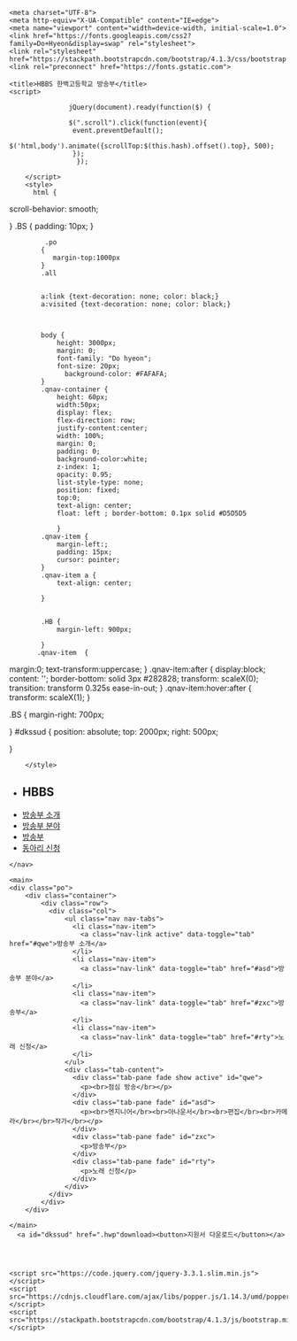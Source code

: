 <!DOCTYPE html>
<html lang="en">
<head>

    <meta charset="UTF-8">
    <meta http-equiv="X-UA-Compatible" content="IE=edge">
    <meta name="viewport" content="width=device-width, initial-scale=1.0">
    <link href="https://fonts.googleapis.com/css2?family=Do+Hyeon&display=swap" rel="stylesheet">
    <link rel="stylesheet" href="https://stackpath.bootstrapcdn.com/bootstrap/4.1.3/css/bootstrap.min.css">
    <link rel="preconnect" href="https://fonts.gstatic.com">

    <title>HBBS 한백고등학교 방송부</title>
    <script>

                   jQuery(document).ready(function($) {

                   $(".scroll").click(function(event){
                    event.preventDefault();
                   $('html,body').animate({scrollTop:$(this.hash).offset().top}, 500);
                    });
                     });

</script>



</script>



        </script>
        <style>
          html {
  scroll-behavior: smooth;

}
         .BS {
                padding: 10px;
            }


             .po
            {
               margin-top:1000px
            }
            .all


            a:link {text-decoration: none; color: black;}
            a:visited {text-decoration: none; color: black;}



            body {
                height: 3000px;
                margin: 0;
                font-family: "Do hyeon";
                font-size: 20px;
                  background-color: #FAFAFA;
            }
            .qnav-container {
                height: 60px;
                width:50px;
                display: flex;
                flex-direction: row;
                justify-content:center;
                width: 100%;
                margin: 0;
                padding: 0;
                background-color:white;
                z-index: 1;
                opacity: 0.95;
                list-style-type: none;
                position: fixed;
                top:0;
                text-align: center;
                float: left ; border-bottom: 0.1px solid #D5D5D5

                }
            .qnav-item {
                margin-left:;
                padding: 15px;
                cursor: pointer;
            }
            .qnav-item a {
                text-align: center;

            }


            .HB {
                margin-left: 900px;

            }
           .qnav-item  {

  margin:0;
  text-transform:uppercase; }
.qnav-item:after {
  display:block;
  content: '';
  border-bottom: solid 3px #282828;
  transform: scaleX(0);
  transition: transform 0.325s ease-in-out;
}
.qnav-item:hover:after { transform: scaleX(1); }

.BS { margin-right: 700px;

}
#dkssud { position: absolute;
  top: 2000px;
  right: 500px;


}



        </style>

</head>
<div class="all">
<body>
    <nav>
        <ul class="qnav-container">
            <li class="BS"></a><h1>HBBS</h1></li>
            <li class="qnav-item HB"> <a href="javascript:window.scrollTo( 0, 850 );" >방송부 소개</li></a>
            <li class="qnav-item"> <a href="javascript:window.scrollTo( 0, 850 );">방송부 분야</li></a>
            <li class="qnav-item"> <a href="javascript:window.scrollTo( 0, 850 );">방송부</li></a>
            <li class="qnav-item"> <a href="javascript:window.scrollTo( 0, 1850 );">동아리 신청</li></a>
        </ul>


    </nav>

    <main>
    <div class="po">
        <div class="container">
            <div class="row">
              <div class="col">
                  <ul class="nav nav-tabs">
                    <li class="nav-item">
                      <a class="nav-link active" data-toggle="tab" href="#qwe">방송부 소개</a>
                    </li>
                    <li class="nav-item">
                      <a class="nav-link" data-toggle="tab" href="#asd">방송부 분야</a>
                    </li>
                    <li class="nav-item">
                      <a class="nav-link" data-toggle="tab" href="#zxc">방송부</a>
                    </li>
                    <li class="nav-item">
                      <a class="nav-link" data-toggle="tab" href="#rty">노래 신청</a>
                    </li>
                  </ul>
                  <div class="tab-content">
                    <div class="tab-pane fade show active" id="qwe">
                      <p><br>점심 방송</br></p>
                    </div>
                    <div class="tab-pane fade" id="asd">
                      <p><br>엔지니어</br><br>아나운서</br><br>편집</br><br>카메라</br></br>작가</br></p>
                    </div>
                    <div class="tab-pane fade" id="zxc">
                      <p>방송부</p>
                    </div>
                    <div class="tab-pane fade" id="rty">
                      <p>노래 신청</p>
                    </div>
                  </div>
              </div>
            </div>
        </div>

    </main>
      <a id="dkssud" href=".hwp"download><button>지원서 다운로드</button></a>




    <script src="https://code.jquery.com/jquery-3.3.1.slim.min.js"></script>
    <script src="https://cdnjs.cloudflare.com/ajax/libs/popper.js/1.14.3/umd/popper.min.js"></script>
    <script src="https://stackpath.bootstrapcdn.com/bootstrap/4.1.3/js/bootstrap.min.js"></script>
</body>
</div>
</html>
